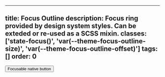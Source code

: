 <!--
 *              Copyright (c) 2025 Visa, Inc.
 *
 * Licensed under the Apache License, Version 2.0 (the "License");
 * you may not use this file except in compliance with the License.
 * You may obtain a copy of the License at
 *
 *         http://www.apache.org/licenses/LICENSE-2.0
 *
 * Unless required by applicable law or agreed to in writing, software
 * distributed under the License is distributed on an "AS IS" BASIS,
 * WITHOUT WARRANTIES OR CONDITIONS OF ANY KIND, either express or implied.
 * See the License for the specific language governing permissions and
 * limitations under the License.
 *
 -->
---
title: Focus Outline
description: Focus ring provided by design system styles. Can be exteded or re-used as a SCSS mixin. 
classes: ['state-focus()', 'var(--theme-focus-outline-size)', 'var(--theme-focus-outline-offset)']
tags: []
order: 0
---

<button>
  Focusable native button
</button>
